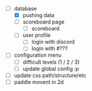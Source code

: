 - [ ] database
  - [x] pushing data
  - [ ] scoreboard page
    - [ ] scoreboard
  - [ ] user profile
    - [ ] login with discord
    - [ ] login with #???
- [ ] configuration menu
  - [ ] difficult levels (1 / 2 / 3)
  - [ ] update global config :p
- [ ] update css path/structure/etc
- [ ] paddle movent in 2d
